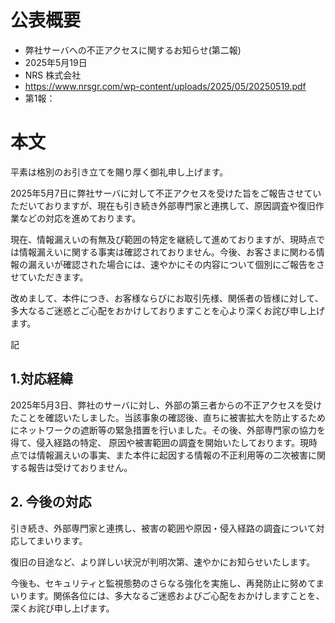 # 公表概要
- 弊社サーバへの不正アクセスに関するお知らせ(第二報)
- 2025年5月19日
- NRS 株式会社
- https://www.nrsgr.com/wp-content/uploads/2025/05/20250519.pdf
- 第1報：

# 本文
平素は格別のお引き立てを賜り厚く御礼申し上げます。

2025年5月7日に弊社サーバに対して不正アクセスを受けた旨をご報告させていただいておりますが、現在も引き続き外部専門家と連携して、原因調査や復旧作業などの対応を進めております。

現在、情報漏えいの有無及び範囲の特定を継続して進めておりますが、現時点では情報漏えいに関する事実は確認されておりません。今後、お客さまに関わる情報の漏えいが確認された場合には、速やかにその内容について個別にご報告をさせていただきます。

改めまして、本件につき、お客様ならびにお取引先様、関係者の皆様に対して、多大なるご迷惑とご心配をおかけしておりますことを心より深くお詫び申し上げます。

記

## 1.対応経緯
2025年5月3日、弊社のサーバに対し、外部の第三者からの不正アクセスを受けたことを確認いたしました。当該事象の確認後、直ちに被害拡大を防止するためにネットワークの遮断等の緊急措置を行いました。その後、外部専門家の協力を得て、侵入経路の特定、 原因や被害範囲の調査を開始いたしております。現時点では情報漏えいの事実、また本件に起因する情報の不正利用等の二次被害に関する報告は受けておりません。

## 2. 今後の対応
引き続き、外部専門家と連携し、被害の範囲や原因・侵入経路の調査について対応してまいります。

復旧の目途など、より詳しい状況が判明次第、速やかにお知らせいたします。

今後も、セキュリティと監視態勢のさらなる強化を実施し、再発防止に努めてまいります。関係各位には、多大なるご迷惑およびご心配をおかけしますことを、深くお詫び申し上げます。
